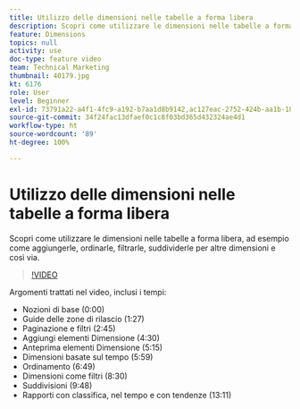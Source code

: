 ```yaml
---
title: Utilizzo delle dimensioni nelle tabelle a forma libera
description: Scopri come utilizzare le dimensioni nelle tabelle a forma libera, ad esempio come aggiungerle, ordinarle, filtrarle, suddividerle per altre dimensioni e così via.
feature: Dimensions
topics: null
activity: use
doc-type: feature video
team: Technical Marketing
thumbnail: 40179.jpg
kt: 6176
role: User
level: Beginner
exl-id: 73791a22-a4f1-4fc9-a192-b7aa1d8b9142,ac127eac-2752-424b-aa1b-18a9688d42db
source-git-commit: 34f24fac13dfaef0c1c8f03bd365d432324ae4d1
workflow-type: ht
source-wordcount: '89'
ht-degree: 100%

---
```


# Utilizzo delle dimensioni nelle tabelle a forma libera

Scopri come utilizzare le dimensioni nelle tabelle a forma libera, ad esempio come aggiungerle, ordinarle, filtrarle, suddividerle per altre dimensioni e così via.

>[!VIDEO](https://video.tv.adobe.com/v/40179/?quality=12&learn=on)

Argomenti trattati nel video, inclusi i tempi:

* Nozioni di base (0:00)
* Guide delle zone di rilascio (1:27)
* Paginazione e filtri (2:45)
* Aggiungi elementi Dimensione (4:30)
* Anteprima elementi Dimensione (5:15)
* Dimensioni basate sul tempo (5:59)
* Ordinamento (6:49)
* Dimensioni come filtri (8:30)
* Suddivisioni (9:48)
* Rapporti con classifica, nel tempo e con tendenze (13:11)
